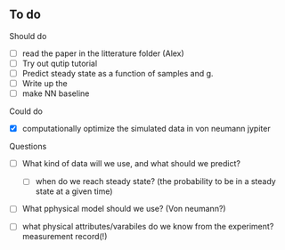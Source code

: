 ## To do 

Should do
- [ ] read the paper in the litterature folder (Alex)
- [ ] Try out qutip tutorial 
- [ ] Predict steady state as a function of samples and g.
- [ ] Write up the 
- [ ] make NN baseline 

Could do 
- [x] computationally optimize the simulated data in von neumann jypiter

Questions
- [ ] What kind of data will we use, and what should we predict?
    - [ ] when do we reach steady state? (the probability to be in a steady state at a given time)
- [ ] What pphysical model should we use? (Von neumann?)
- [ ] what physical attributes/varabiles do we know from the experiment? measurement record(!)

